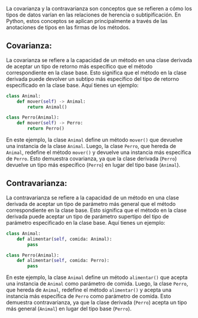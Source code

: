 La covarianza y la contravarianza son conceptos que se refieren a cómo los tipos de datos varían en las relaciones de herencia o subtipificación. En Python, estos conceptos se aplican principalmente a través de las anotaciones de tipos en las firmas de los métodos.

## Covarianza:
La covarianza se refiere a la capacidad de un método en una clase derivada de aceptar un tipo de retorno más específico que el método correspondiente en la clase base. Esto significa que el método en la clase derivada puede devolver un subtipo más específico del tipo de retorno especificado en la clase base. Aquí tienes un ejemplo:

```python
class Animal:
    def mover(self) -> Animal:
        return Animal()

class Perro(Animal):
    def mover(self) -> Perro:
        return Perro()
```

En este ejemplo, la clase `Animal` define un método `mover()` que devuelve una instancia de la clase `Animal`. Luego, la clase `Perro`, que hereda de `Animal`, redefine el método `mover()` y devuelve una instancia más específica de `Perro`. Esto demuestra covarianza, ya que la clase derivada (`Perro`) devuelve un tipo más específico (`Perro`) en lugar del tipo base (`Animal`).

## Contravarianza:
La contravarianza se refiere a la capacidad de un método en una clase derivada de aceptar un tipo de parámetro más general que el método correspondiente en la clase base. Esto significa que el método en la clase derivada puede aceptar un tipo de parámetro supertipo del tipo de parámetro especificado en la clase base. Aquí tienes un ejemplo:

```python
class Animal:
    def alimentar(self, comida: Animal):
        pass

class Perro(Animal):
    def alimentar(self, comida: Perro):
        pass
```

En este ejemplo, la clase `Animal` define un método `alimentar()` que acepta una instancia de `Animal` como parámetro de comida. Luego, la clase `Perro`, que hereda de `Animal`, redefine el método `alimentar()` y acepta una instancia más específica de `Perro` como parámetro de comida. Esto demuestra contravarianza, ya que la clase derivada (`Perro`) acepta un tipo más general (`Animal`) en lugar del tipo base (`Perro`).
